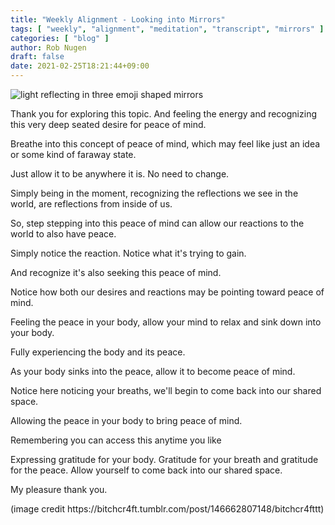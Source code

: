 ```yaml
---
title: "Weekly Alignment - Looking into Mirrors"
tags: [ "weekly", "alignment", "meditation", "transcript", "mirrors" ]
categories: [ "blog" ]
author: Rob Nugen
draft: false
date: 2021-02-25T18:21:44+09:00
---
```


<img
src="//b.robnugen.com/blog/2021/looking_into_mirrors.jpeg"
alt="light reflecting in three emoji shaped mirrors"
class="title" />



Thank you for exploring this topic. And feeling the energy and
recognizing this very deep seated desire for peace of mind.

Breathe into this concept of peace of mind, which may feel like just
an idea or some kind of faraway state.

Just allow it to be anywhere it is.  No need to change.

Simply being in the moment, recognizing the reflections we see in the
world, are reflections from inside of us.

So, step stepping into this peace of mind can allow our reactions to
the world to also have peace.

Simply notice the reaction.  Notice what it's trying to gain.

And recognize it's also seeking this peace of mind.

Notice how both our desires and reactions may be pointing toward peace
of mind.

Feeling the peace in your body, allow your mind to relax and sink down
into your body.

Fully experiencing the body and its peace.

As your body sinks into the peace, allow it to become peace of mind.

Notice here noticing your breaths, we'll begin to come back into our
shared space.

Allowing the peace in your body to bring peace of mind.

Remembering you can access this anytime you like

Expressing gratitude for your body. Gratitude for your breath and
gratitude for the peace. Allow yourself to come back into our shared
space.

My pleasure thank you.

<div class="note">(image credit https://bitchcr4ft.tumblr.com/post/146662807148/bitchcr4fttt)</div>